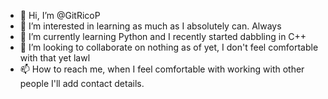 - 👋 Hi, I’m @GitRicoP
- 👀 I’m interested in learning as much as I absolutely can. Always
- 🌱 I’m currently learning Python and I recently started dabbling in C++
- 💞️ I’m looking to collaborate on nothing as of yet, I don't feel comfortable with that yet lawl
- 📫 How to reach me, when I feel comfortable with working with other people I'll add contact details. 

<!---
GitRicoP/GitRicoP is a ✨ special ✨ repository because its `README.md` (this file) appears on your GitHub profile.
You can click the Preview link to take a look at your changes.
--->
